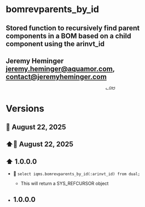 
# bomrevparents_by_id
## Stored function to recursively find parent components in a BOM based on a child component using the arinvt_id
## Jeremy Heminger <jeremy.heminger@aquamor.com>, <contact@jeremyheminger.com>

                                                ᓚᘏᗢ



# Versions

## 📅 August 22, 2025
## ⬆️📅 August 22, 2025
## ⬆️ 1.0.0.0

*   🔧  `select iqms.bomrevparents_by_id(:arinvt_id) from dual;` 
	* This will return a SYS_REFCURSOR object
 
* ## 1.0.0.0
